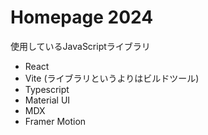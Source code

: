 # Homepage 2024

使用しているJavaScriptライブラリ
- React
- Vite (ライブラリというよりはビルドツール)
- Typescript
- Material UI
- MDX
- Framer Motion
